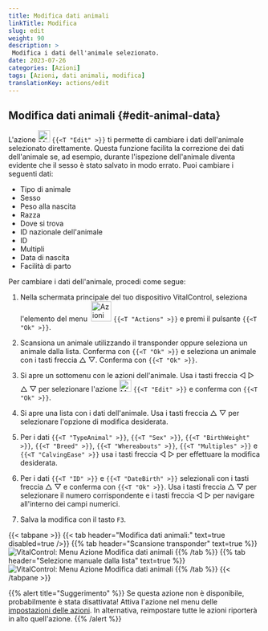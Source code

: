 ```yaml
---
title: Modifica dati animali
linkTitle: Modifica
slug: edit
weight: 90
description: >
 Modifica i dati dell'animale selezionato.
date: 2023-07-26
categories: [Azioni]
tags: [Azioni, dati animali, modifica]
translationKey: actions/edit
---
```


## Modifica dati animali {#edit-animal-data}

L'azione <img src="/icons/actions/edit.svg" width="24" align="bottom" alt="Modifica" /> `{{<T "Edit" >}}` ti permette di cambiare i dati dell'animale selezionato direttamente. Questa funzione facilita la correzione dei dati dell'animale se, ad esempio, durante l'ispezione dell'animale diventa evidente che il sesso è stato salvato in modo errato. Puoi cambiare i seguenti dati:

- Tipo di animale
- Sesso
- Peso alla nascita
- Razza
- Dove si trova
- ID nazionale dell'animale
- ID
- Multipli
- Data di nascita
- Facilità di parto

Per cambiare i dati dell'animale, procedi come segue:

1. Nella schermata principale del tuo dispositivo VitalControl, seleziona l'elemento del menu &nbsp;<img src="/icons/actions.svg" width="40" align="bottom" alt="Azioni" /> `{{<T "Actions" >}}` e premi il pulsante `{{<T "Ok" >}}`.

2. Scansiona un animale utilizzando il transponder oppure seleziona un animale dalla lista. Conferma con `{{<T "Ok" >}}` e seleziona un animale con i tasti freccia △ ▽. Conferma con `{{<T "Ok" >}}`.

3. Si apre un sottomenu con le azioni dell'animale. Usa i tasti freccia ◁ ▷ △ ▽ per selezionare l'azione <img src="/icons/actions/edit.svg" width="24" align="bottom" alt="Modifica" /> `{{<T "Edit" >}}` e conferma con `{{<T "Ok" >}}`.

4. Si apre una lista con i dati dell'animale. Usa i tasti freccia △ ▽ per selezionare l'opzione di modifica desiderata.

5. Per i dati `{{<T "TypeAnimal" >}}`, `{{<T "Sex" >}}`, `{{<T "BirthWeight" >}}`, `{{<T "Breed" >}}`, `{{<T "Whereabouts" >}}`, `{{<T "Multiples" >}}` e `{{<T "CalvingEase" >}}` usa i tasti freccia ◁ ▷ per effettuare la modifica desiderata.

6. Per i dati `{{<T "ID" >}}` e `{{<T "DateBirth" >}}` selezionali con i tasti freccia △ ▽ e conferma con `{{<T "Ok" >}}`. Usa i tasti freccia △ ▽ per selezionare il numero corrispondente e i tasti freccia ◁ ▷ per navigare all'interno dei campi numerici.

7. Salva la modifica con il tasto `F3`.

{{< tabpane >}}
{{< tab header="Modifica dati animali:" text=true disabled=true />}}
{{% tab header="Scansione transponder" text=true %}}
![VitalControl: Menu Azione Modifica dati animali](../images/edit-scan.png "Modifica dati animali")
{{% /tab %}}
{{% tab header="Selezione manuale dalla lista" text=true %}}
![VitalControl: Menu Azione Modifica dati animali](../images/edit.png "Modifica dati animali")
{{% /tab %}}
{{< /tabpane >}}


{{% alert title="Suggerimento" %}}
Se questa azione non è disponibile, probabilmente è stata disattivata! Attiva l'azione nel menu delle [impostazioni delle azioni](../settings/). In alternativa, reimpostare tutte le azioni riporterà in alto quell'azione.
{{% /alert %}}
